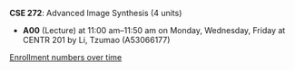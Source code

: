 **CSE 272**: Advanced Image Synthesis (4 units)

- **A00** (Lecture) at 11:00 am–11:50 am on Monday, Wednesday, Friday at CENTR 201 by Li, Tzumao (A53066177)

[Enrollment numbers over time](./CSE272.tsv)
